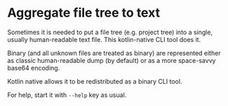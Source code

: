  # Aggregate file tree to text
 
Sometimes it is needed to put a file tree (e.g. project tree) into a single, usually
human-readable text file. This kotlin-native CLI tool does it.

Binary (and all unknown files are treated as binary) are represented either as
classic human-readable dump (by default) or as a more space-savvy base64 encoding.

Kotlin native allows it to be redistributed as a binary CLI tool.

For help, start it with `--help` key as usual.